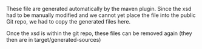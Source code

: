 These file are generated automatically by the maven plugin. Since the xsd had to be manually modified and we cannot yet place the file into the public Git repo, we had to copy the generated files here. 

Once the xsd is within the git repo, these files can be removed again (they then are in target/generated-sources)